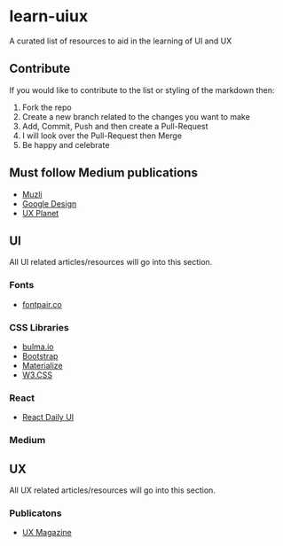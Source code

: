 # learn-uiux
A curated list of resources to aid in the learning of UI and UX

## Contribute
If you would like to contribute to the list or styling of the markdown then:
1. Fork the repo
2. Create a new branch related to the changes you want to make
3. Add, Commit, Push and then create a Pull-Request
4. I will look over the Pull-Request then Merge
5. Be happy and celebrate

## Must follow Medium publications
* [Muzli](https://medium.muz.li/)
* [Google Design](https://medium.com/google-design)
* [UX Planet](https://uxplanet.org)

## UI
All UI related articles/resources will go into this section.

### Fonts
* [fontpair.co](http://fontpair.co/)

### CSS Libraries
* [bulma.io](https://bulma.io/documentation/overview/start/)
* [Bootstrap](http://getbootstrap.com/)
* [Materialize](http://materializecss.com/getting-started.html)
* [W3.CSS](https://www.w3schools.com/w3css/)

### React
* [React Daily UI](https://www.fullstackreact.com/react-daily-ui/)

### Medium

## UX
All UX related articles/resources will go into this section.

### Publicatons
* [UX Magazine](http://uxmag.com/)
